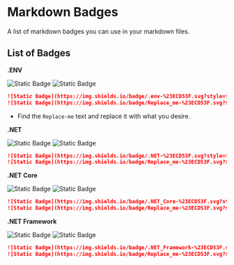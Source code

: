 # Markdown Badges
A list of markdown badges you can use in your markdown files.


## List of Badges

**.ENV**

![Static Badge](https://img.shields.io/badge/.env-%23ECD53F.svg?style=for-the-badge&logo=dotenv&logoColor=%23ECD53F&color=gray)
![Static Badge](https://img.shields.io/badge/v1.0.0-%23ECD53F.svg?style=for-the-badge&logo=dotenv&logoColor=%23ECD53F&label=.ENV&labelColor=gray&color=%23ECD53F)

```md
![Static Badge](https://img.shields.io/badge/.env-%23ECD53F.svg?style=for-the-badge&logo=dotenv&logoColor=%23ECD53F&color=gray)
![Static Badge](https://img.shields.io/badge/Replace_me-%23ECD53F.svg?style=for-the-badge&logo=dotenv&logoColor=%23ECD53F&label=.ENV&labelColor=gray&color=%23ECD53F)
```
* Find the `Replace-me` text and replace it with what you desire.


**.NET**

![Static Badge](https://img.shields.io/badge/.NET-%23ECD53F.svg?style=for-the-badge&logo=dotnet&logoColor=white&color=%23512BD4)
![Static Badge](https://img.shields.io/badge/v1.0.0-%23ECD53F.svg?style=for-the-badge&logo=dotnet&logoColor=white&label=.NET&labelColor=%23512BD4&color=gray)

```md
![Static Badge](https://img.shields.io/badge/.NET-%23ECD53F.svg?style=for-the-badge&logo=dotnet&logoColor=white&color=%23512BD4)
![Static Badge](https://img.shields.io/badge/Replace_me-%23ECD53F.svg?style=for-the-badge&logo=dotnet&logoColor=white&label=.NET&labelColor=%23512BD4&color=gray)
```

**.NET Core**

![Static Badge](https://img.shields.io/badge/.NET_Core-%23ECD53F.svg?style=for-the-badge&logo=dotnet&logoColor=white&color=%23512BD4)
![Static Badge](https://img.shields.io/badge/v1.0.0-%23ECD53F.svg?style=for-the-badge&logo=dotnet&logoColor=white&label=.NET%20Core&labelColor=%23512BD4&color=gray)


```md
![Static Badge](https://img.shields.io/badge/.NET_Core-%23ECD53F.svg?style=for-the-badge&logo=dotnet&logoColor=white&color=%23512BD4)
![Static Badge](https://img.shields.io/badge/Replace_me-%23ECD53F.svg?style=for-the-badge&logo=dotnet&logoColor=white&label=.NET%20Core&labelColor=%23512BD4&color=gray)
```

**.NET Framework**

![Static Badge](https://img.shields.io/badge/.NET_Framework-%23ECD53F.svg?style=for-the-badge&logo=dotnet&logoColor=white&color=%23512BD4)
![Static Badge](https://img.shields.io/badge/v1.0.0-%23ECD53F.svg?style=for-the-badge&logo=dotnet&logoColor=white&label=.NET%20Framework&labelColor=%23512BD4&color=gray)

```md
![Static Badge](https://img.shields.io/badge/.NET_Framework-%23ECD53F.svg?style=for-the-badge&logo=dotnet&logoColor=white&color=%23512BD4)
![Static Badge](https://img.shields.io/badge/Replace_me-%23ECD53F.svg?style=for-the-badge&logo=dotnet&logoColor=white&label=.NET%20Framework&labelColor=%23512BD4&color=gray)
```